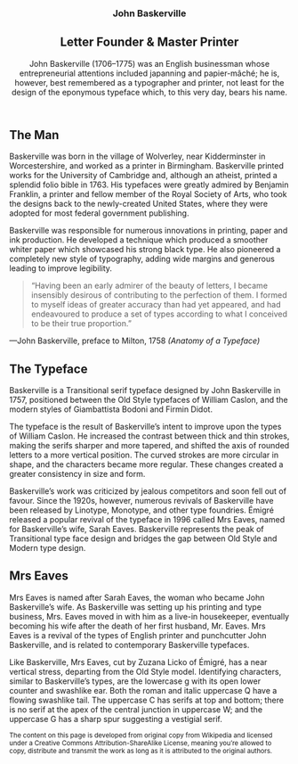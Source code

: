 <!DOCTYPE html>
<html>
<head>
    <meta charset="utf-8" />
	<title>John Baskerville</title>
</head>
<article>
<section>
<header>
<h1>John Baskerville</h1>
<h2>Letter Founder & Master Printer</h2>

<p>John Baskerville (1706–1775) was an English businessman whose entrepreneurial attentions included japanning and papier-mâché; he is, however, best remembered as a typographer and printer, not least for the design of the eponymous typeface which, to this very day, bears his name. </p>
</header>
</section>


<section>
<h2>The Man</h2>

<p>Baskerville was born in the village of Wolverley, near Kidderminster in Worcestershire, and worked as a printer in Birmingham. Baskerville printed works for the University of Cambridge and, although an atheist, printed a splendid folio bible in 1763. His typefaces were greatly admired by Benjamin Franklin, a printer and fellow member of the Royal Society of Arts, who took the designs back to the newly-created United States, where they were adopted for most federal government publishing.

Baskerville was responsible for numerous innovations in printing, paper and ink production. He developed a technique which produced a smoother whiter paper which showcased his strong black type. He also pioneered a completely new style of typography, adding wide margins and generous leading to improve legibility.</p>

<blockquote>“Having been an early admirer of the beauty of letters, I became insensibly desirous of contributing to the perfection of them. I formed to myself ideas of greater accuracy than had yet appeared, and had endeavoured to produce a set of types according to what I conceived to be their true proportion.”</blockquote> 

<p>—John Baskerville, preface to Milton, 1758 <cite>(Anatomy of a Typeface) </cite> </p>
</section>


<section>
<h2>The Typeface</h2>

<p>Baskerville is a Transitional serif typeface designed by John Baskerville in 1757, positioned between the Old Style typefaces of William Caslon, and the modern styles of Giambattista Bodoni and Firmin Didot.

The typeface is the result of Baskerville’s intent to improve upon the types of William Caslon. He increased the contrast between thick and thin strokes, making the serifs sharper and more tapered, and shifted the axis of rounded letters to a more vertical position. The curved strokes are more circular in shape, and the characters became more regular. These changes created a greater consistency in size and form.

Baskerville’s work was criticized by jealous competitors and soon fell out of favour. Since the 1920s, however, numerous revivals of Baskerville have been released by Linotype, Monotype, and other type foundries. Émigré released a popular revival of the typeface in 1996 called Mrs Eaves, named for Baskerville’s wife, Sarah Eaves. Baskerville represents the peak of Transitional type face design and bridges the gap between Old Style and Modern type design.</p>
</section>


<section>
<h2>Mrs Eaves</h2>

<p>Mrs Eaves is named after Sarah Eaves, the woman who became John Baskerville’s wife. As Baskerville was setting up his printing and type business, Mrs. Eaves moved in with him as a live-in housekeeper, eventually becoming his wife after the death of her first husband, Mr. Eaves. Mrs Eaves is a revival of the types of English printer and punchcutter John Baskerville, and is related to contemporary Baskerville typefaces.

Like Baskerville, Mrs Eaves, cut by Zuzana Licko of Émigré, has a near vertical stress, departing from the Old Style model. Identifying characters, similar to Baskerville’s types, are the lowercase g with its open lower counter and swashlike ear. Both the roman and italic uppercase Q have a flowing swashlike tail. The uppercase C has serifs at top and bottom; there is no serif at the apex of the central junction in uppercase W; and the uppercase G has a sharp spur suggesting a vestigial serif. </p>
</section>

<footer>
<small>
The content on this page is developed from original copy from Wikipedia and licensed under a Creative Commons Attribution-ShareAlike License, meaning you’re allowed to copy, distribute and transmit the work as long as it is attributed to the original authors.
</small>
</footer>

</article>
</html>